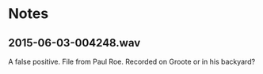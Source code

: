 # Notes

## 2015-06-03-004248.wav
A false positive. File from Paul Roe. Recorded on Groote or in his backyard? 